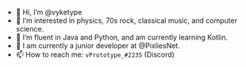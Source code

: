 - 👋 Hi, I’m @vyketype
- 👀 I’m interested in physics, 70s rock, classical music, and computer science.
- 🌱 I’m fluent in Java and Python, and am currently learning Kotlin.
- 💞️ I am currently a junior developer at @PixliesNet.
- 📫 How to reach me: `vPrototype_#2235` (Discord)

<!---
vyketype/vyketype is a ✨ special ✨ repository because its `README.md` (this file) appears on your GitHub profile.
You can click the Preview link to take a look at your changes.
--->
